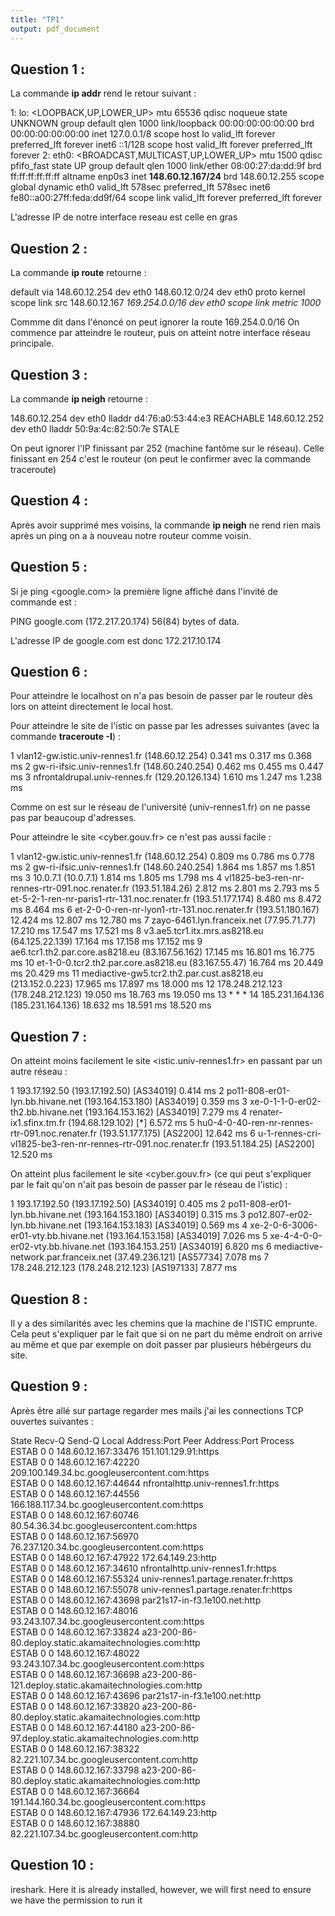 ```yaml
---
title: "TP1"
output: pdf_document
---
```


## Question 1 : 

La commande **ip addr** rend le retour suivant :

1: lo: <LOOPBACK,UP,LOWER_UP> mtu 65536 qdisc noqueue state UNKNOWN group default qlen 1000
    link/loopback 00:00:00:00:00:00 brd 00:00:00:00:00:00
    inet 127.0.0.1/8 scope host lo
       valid_lft forever preferred_lft forever
    inet6 ::1/128 scope host 
       valid_lft forever preferred_lft forever
2: eth0: <BROADCAST,MULTICAST,UP,LOWER_UP> mtu 1500 qdisc pfifo_fast state UP group default qlen 1000
    link/ether 08:00:27:da:dd:9f brd ff:ff:ff:ff:ff:ff
    altname enp0s3
    inet **148.60.12.167/24** brd 148.60.12.255 scope global dynamic eth0
       valid_lft 578sec preferred_lft 578sec
    inet6 fe80::a00:27ff:feda:dd9f/64 scope link 
       valid_lft forever preferred_lft forever
 
L'adresse IP de notre interface reseau est celle en gras

## Question 2 : 

La commande **ip route** retourne : 

default via 148.60.12.254 dev eth0 
148.60.12.0/24 dev eth0 proto kernel scope link src 148.60.12.167 
*169.254.0.0/16 dev eth0 scope link metric 1000*

Commme dit dans l'énoncé on peut ignorer la route 169.254.0.0/16
On commence par atteindre le routeur, puis on atteint notre interface réseau principale. 

## Question 3 : 

La commande **ip neigh** retourne :

148.60.12.254 dev eth0 lladdr d4:76:a0:53:44:e3 REACHABLE
148.60.12.252 dev eth0 lladdr 50:9a:4c:82:50:7e STALE

On peut ignorer l'IP finissant par 252 (machine fantôme sur le réseau).
Celle finissant en 254 c'est le routeur (on peut le confirmer avec la commande traceroute)


## Question 4 :

Après avoir supprimé mes voisins, la commande **ip neigh** ne rend rien mais après un ping on a à nouveau notre routeur comme voisin.

## Question 5 :

Si je ping <google.com> la première ligne affiché dans l'invité de commande est :

PING google.com (172.217.20.174) 56(84) bytes of data.

L'adresse IP de google.com est donc 172.217.10.174

## Question 6 :

Pour atteindre le localhost on n'a pas besoin de passer par le routeur dès lors on atteint directement le local host.

Pour atteindre le site de l'istic on passe par les adresses suivantes (avec la commande **traceroute -I**) :

1  vlan12-gw.istic.univ-rennes1.fr (148.60.12.254)  0.341 ms  0.317 ms  0.368 ms
2  gw-ri-ifsic.univ-rennes1.fr (148.60.240.254)  0.462 ms  0.455 ms  0.447 ms
3  nfrontaldrupal.univ-rennes.fr (129.20.126.134)  1.610 ms  1.247 ms  1.238 ms

Comme on est sur le réseau de l'université (univ-rennes1.fr) on ne passe pas par beaucoup d'adresses.

Pour atteindre le site <cyber.gouv.fr> ce n'est pas aussi facile : 

1  vlan12-gw.istic.univ-rennes1.fr (148.60.12.254)  0.809 ms  0.786 ms  0.778 ms
2  gw-ri-ifsic.univ-rennes1.fr (148.60.240.254)  1.864 ms  1.857 ms  1.851 ms
3  10.0.7.1 (10.0.7.1)  1.814 ms  1.805 ms  1.798 ms
4  vl1825-be3-ren-nr-rennes-rtr-091.noc.renater.fr (193.51.184.26)  2.812 ms  2.801 ms  2.793 ms
5  et-5-2-1-ren-nr-paris1-rtr-131.noc.renater.fr (193.51.177.174)  8.480 ms  8.472 ms  8.464 ms
6  et-2-0-0-ren-nr-lyon1-rtr-131.noc.renater.fr (193.51.180.167)  12.424 ms  12.807 ms  12.780 ms
7  zayo-6461.lyn.franceix.net (77.95.71.77)  17.210 ms  17.547 ms  17.521 ms
8  v3.ae5.tcr1.itx.mrs.as8218.eu (64.125.22.139)  17.164 ms  17.158 ms  17.152 ms
9  ae6.tcr1.th2.par.core.as8218.eu (83.167.56.162)  17.145 ms  16.801 ms  16.775 ms
10  et-1-0-0.tcr2.th2.par.core.as8218.eu (83.167.55.47)  16.764 ms  20.449 ms  20.429 ms
11  mediactive-gw5.tcr2.th2.par.cust.as8218.eu (213.152.0.223)  17.965 ms  17.897 ms  18.000 ms
12  178.248.212.123 (178.248.212.123)  19.050 ms  18.763 ms  19.050 ms
13  * * *
14  185.231.164.136 (185.231.164.136)  18.632 ms  18.591 ms  18.520 ms

## Question 7 : 

On atteint moins facilement le site <istic.univ-rennes1.fr> en passant par un autre réseau : 

1  193.17.192.50 (193.17.192.50) [AS34019]  0.414 ms
2  po11-808-er01-lyn.bb.hivane.net (193.164.153.180) [AS34019]  0.359 ms
3  xe-0-1-1-0-er02-th2.bb.hivane.net (193.164.153.162) [AS34019]  7.279 ms
4  renater-ix1.sfinx.tm.fr (194.68.129.102) [*]  6.572 ms
5  hu0-4-0-40-ren-nr-rennes-rtr-091.noc.renater.fr (193.51.177.175) [AS2200]  12.642 ms
6  u-1-rennes-cri-vl1825-be3-ren-nr-rennes-rtr-091.noc.renater.fr (193.51.184.25) [AS2200]  12.520 ms

On atteint plus facilement le site <cyber.gouv.fr> (ce qui peut s'expliquer par le fait qu'on n'ait pas besoin de passer par le réseau de l'istic) :

1  193.17.192.50 (193.17.192.50) [AS34019]  0.405 ms
2  po11-808-er01-lyn.bb.hivane.net (193.164.153.180) [AS34019]  0.315 ms
3  po12.807-er02-lyn.bb.hivane.net (193.164.153.183) [AS34019]  0.569 ms
4  xe-2-0-6-3006-er01-vty.bb.hivane.net (193.164.153.158) [AS34019]  7.026 ms
5  xe-4-4-0-0-er02-vty.bb.hivane.net (193.164.153.251) [AS34019]  6.820 ms
6  mediactive-network.par.franceix.net (37.49.236.121) [AS57734]  7.078 ms
7  178.248.212.123 (178.248.212.123) [AS197133]  7.877 ms

## Question 8 :

Il y a des similarités avec les chemins que la machine de l'ISTIC emprunte. Cela peut s'expliquer par le fait que si on ne part du même endroit on arrive au même et que par exemple on doit passer par plusieurs hébérgeurs du site.

## Question 9 :

Après être allé sur partage regarder mes mails j'ai les connections TCP ouvertes suivantes :

State                 Recv-Q                 Send-Q                                   Local Address:Port                                                                           Peer Address:Port                  Process                 
ESTAB                 0                      0                                        148.60.12.167:33476                                                                        151.101.129.91:https                                         
ESTAB                 0                      0                                        148.60.12.167:42220                                               209.100.149.34.bc.googleusercontent.com:https                                         
ESTAB                 0                      0                                        148.60.12.167:44644                                                          nfrontalhttp.univ-rennes1.fr:https                                         
ESTAB                 0                      0                                        148.60.12.167:44556                                               166.188.117.34.bc.googleusercontent.com:https                                         
ESTAB                 0                      0                                        148.60.12.167:60746                                                  80.54.36.34.bc.googleusercontent.com:https                                         
ESTAB                 0                      0                                        148.60.12.167:56970                                                76.237.120.34.bc.googleusercontent.com:https                                         
ESTAB                 0                      0                                        148.60.12.167:47922                                                                         172.64.149.23:http                                          
ESTAB                 0                      0                                        148.60.12.167:34610                                                          nfrontalhttp.univ-rennes1.fr:https                                         
ESTAB                 0                      0                                        148.60.12.167:55324                                                       univ-rennes1.partage.renater.fr:https                                         
ESTAB                 0                      0                                        148.60.12.167:55078                                                       univ-rennes1.partage.renater.fr:https                                         
ESTAB                 0                      0                                        148.60.12.167:43698                                                              par21s17-in-f3.1e100.net:http                                          
ESTAB                 0                      0                                        148.60.12.167:48016                                                93.243.107.34.bc.googleusercontent.com:https                                         
ESTAB                 0                      0                                        148.60.12.167:33824                                    a23-200-86-80.deploy.static.akamaitechnologies.com:http                                          
ESTAB                 0                      0                                        148.60.12.167:48022                                                93.243.107.34.bc.googleusercontent.com:https                                         
ESTAB                 0                      0                                        148.60.12.167:36698                                   a23-200-86-121.deploy.static.akamaitechnologies.com:http                                          
ESTAB                 0                      0                                        148.60.12.167:43696                                                              par21s17-in-f3.1e100.net:http                                          
ESTAB                 0                      0                                        148.60.12.167:33820                                    a23-200-86-80.deploy.static.akamaitechnologies.com:http                                          
ESTAB                 0                      0                                        148.60.12.167:44180                                    a23-200-86-97.deploy.static.akamaitechnologies.com:http                                          
ESTAB                 0                      0                                        148.60.12.167:38322                                                82.221.107.34.bc.googleusercontent.com:http                                          
ESTAB                 0                      0                                        148.60.12.167:33798                                    a23-200-86-80.deploy.static.akamaitechnologies.com:http                                          
ESTAB                 0                      0                                        148.60.12.167:36664                                               191.144.160.34.bc.googleusercontent.com:https                                         
ESTAB                 0                      0                                        148.60.12.167:47936                                                                         172.64.149.23:http                                          
ESTAB                 0                      0                                        148.60.12.167:38880                                                82.221.107.34.bc.googleusercontent.com:http 

## Question 10 : 

ireshark. Here it is
already installed, however, we will first need to ensure we have the permission to run it
